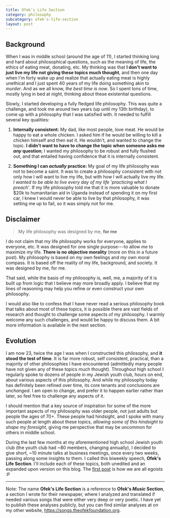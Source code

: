 ```yaml
---
title: Ofek's Life Section
category: philosophy
subcategory: ofek's-life-section
layout: post
---
```


## Background

When I was in middle school (around the age of 11), I started thinking long and hard about philosophical questions, such as the meaning of life, the ethics of eating meat, donating, etc. My thinking was that **I don't want to just live my life not giving these topics much thought**, and then one day when I'm forty wake up and realize that actually eating meat is highly unethical and I just spent 40 years of my life doing something akin to _murder_. And as we all know, _the best time is now_. So I spent tons of time, mostly lying in bed at night, thinking about these existential questions.

Slowly, I started developing a fully fledged life philosophy. This was quite a challenge, and took me around two years (up until my 13th birthday), to come up with a philosophy that I was satisfied with. It needed to fulfill several key qualities:

1. **Internally consistent:** My dad, like most people, love meat. He would be happy to eat a whole chicken. I asked him if he would be willing to kill a chicken himself and then eat it. He wouldn't, and wanted to change the topic. **I didn't want to have to change the topic when someone asks me _any_ question**; I wanted my philosophy to be robust and fully flushed out, and that entailed having confidence that it is internally consistent.

2. **Something I can _actually_ practice:** My goal of my life philosophy was not to become a saint. It was to create a philosophy consistent with not only how I will want to live my life, but with how I will actually live my life. _I wanted to be able to live every day of my life 'practicing what I preach'_. If my life philosophy told me that it is more valuable to donate $20k to humanitarian aid in Uganda instead of spending it on my first car, I knew I would never be able to live by that philosophy, it was setting me up to fail, so it was simply not for me.

## Disclaimer

> My life philosophy was designed by me, **for me**

I do not claim that my life philosophy works for everyone, applies to everyone, etc. It was designed for one single purpose---to allow _me_ to maximize _my_ life. **There is no objective morality** (more on this in a future post). My philosophy is based on _my_ own feelings and _my_ own moral compass. It is based off the reality of my life, background, and society. It was designed by me, for me.

That said, while the basis of my philosophy is, well, me, a majority of it is built up from logic that I believe may more broadly apply. I believe that my lines of reasoning may help you refine or even construct your own philosophy.

I would also like to confess that I have never read a serious philosophy book that talks about most of these topics, it is possible there are vast fields of research and thought to challenge some aspects of my philosophy. I warmly welcome any such challenges, and would be happy to discuss them. A bit more information is available in the next section.


## Evolution

I am now 23, twice the age I was when I constructed this philosophy, and **it stood the test of time**. It is far more robust, self consistent, practical, than a majority of other philosophies I have encountered (admittedly many people have not given any of these topics much thought). Throughout high school I regularly spoke to dozens of people in my Jewish youth club, hours on end, about various aspects of this philosophy. And while my philosophy today has definitely been refined over time, its core tenants and conclusions are _unchanged_. I am open to change, and prefer it to happen earlier rather than later, so feel free to challenge any aspects of it.

I should mention that a key source of inspiration for some of the more important aspects of my philosophy was older people, not just adults but people the ages of 70+. These people had hindsight, and I spoke with many such people at length about these topics, _allowing some of this hindsight to shape my foresight_, giving me perspective that may be uncommon for others in middle school.

During the last few months at my aforementioned high school Jewish youth club (the youth club had ~80 members, changing annually), I decided to give short, ~10 minute talks at business meetings, once every two weeks, passing along some insights to them. I called this biweekly speech, **Ofek's Life Section**. I'll include each of these topics, both unedited and an expanded upon version on this blog. The [first post] is how we are all egoists :P

---

Note: The name **Ofek's Life Section** is a reference to **Ofek's _Music_ Section**, a section I wrote for their newspaper, where I analyzed and translated if needed various songs that were either very deep or very poetic. I have yet to publish these analyses publicly, but you can find similar analyses at on my other website, <https://songs.theofekfoundation.org>.

[first post]:{{site.baseurl}}/philosophy/2017/01/30/you-are-an-egoist-too/ "You are an Egoist too"
